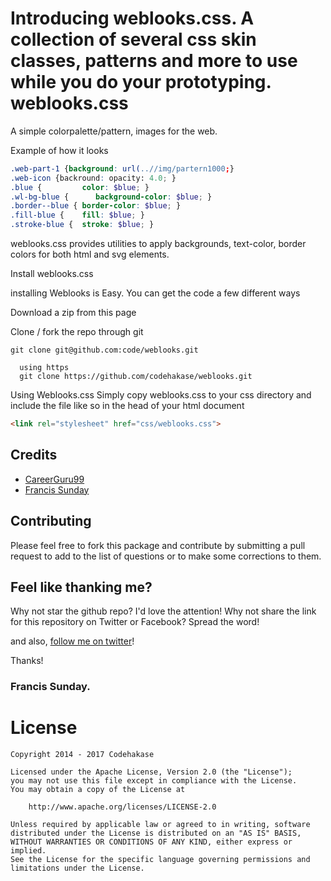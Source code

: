 Introducing weblooks.css. A collection of several css skin classes, patterns and more to use while you do your prototyping.
 weblooks.css
============

A simple colorpalette/pattern, images  for the web.

Example of how it looks

```scss
.web-part-1 {background: url(..//img/partern1000;}
.web-icon {backround: opacity: 4.0; }
.blue {         color: $blue; }
.wl-bg-blue {      background-color: $blue; }
.border--blue { border-color: $blue; }
.fill-blue {    fill: $blue; }
.stroke-blue {  stroke: $blue; }
```

weblooks.css provides utilities to apply backgrounds, text-color, border colors for both html and svg elements. 


 Install weblooks.css

installing Weblooks is Easy. You can get the code a few different ways

Download a zip from this page

Clone / fork the repo through git

```git ssh
git clone git@github.com:code/weblooks.git
```
```
  using https
  git clone https://github.com/codehakase/weblooks.git
```

Using Weblooks.css
Simply copy weblooks.css to your css directory and include the file like so in the head of your html document

```html
<link rel="stylesheet" href="css/weblooks.css">
```





## Credits

- [CareerGuru99](http://career.guru99.com/top-100-php-interview-questions-answers/)
- [Francis Sunday](https://twitter.com/iamfrankcute)



## Contributing

Please feel free to fork this package and contribute by submitting a pull request to add to the list of questions or to make some corrections to them.


## Feel like thanking me?

Why not star the github repo? I'd love the attention! Why not share the link for this repository on Twitter or Facebook? Spread the word!

and also, [follow me on twitter](https://twitter.com/iamfrankcute)!

Thanks!

### Francis Sunday.




# License

```
Copyright 2014 - 2017 Codehakase

Licensed under the Apache License, Version 2.0 (the "License");
you may not use this file except in compliance with the License.
You may obtain a copy of the License at

    http://www.apache.org/licenses/LICENSE-2.0

Unless required by applicable law or agreed to in writing, software
distributed under the License is distributed on an "AS IS" BASIS,
WITHOUT WARRANTIES OR CONDITIONS OF ANY KIND, either express or implied.
See the License for the specific language governing permissions and
limitations under the License.

```
